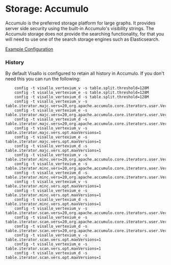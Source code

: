 # Storage: Accumulo

Accumulo is the preferred storage platform for large graphs. It provides server side security using the built-in Accumulo's visibility strings. The Accumulo storage does not provide the searching functionality, for that you will need to use one of the search storage engines such as Elasticsearch.

[Example Configuration](https://github.com/v5analytics/visallo/blob/master/config/visallo-accumulo.properties)

### History

By default Visallo is configured to retain all history in Accumulo. If you don't need this you can run the following:

        config -t visallo_vertexium_v -s table.split.threshold=128M
        config -t visallo_vertexium_e -s table.split.threshold=128M
        config -t visallo_vertexium_d -s table.split.threshold=128M
        config -t visallo_vertexium_v -s table.iterator.majc.vers=20,org.apache.accumulo.core.iterators.user.VersioningIterator
        config -t visallo_vertexium_e -s table.iterator.majc.vers=20,org.apache.accumulo.core.iterators.user.VersioningIterator
        config -t visallo_vertexium_d -s table.iterator.majc.vers=20,org.apache.accumulo.core.iterators.user.VersioningIterator
        config -t visallo_vertexium_v -s table.iterator.majc.vers.opt.maxVersions=1
        config -t visallo_vertexium_e -s table.iterator.majc.vers.opt.maxVersions=1
        config -t visallo_vertexium_d -s table.iterator.majc.vers.opt.maxVersions=1
        config -t visallo_vertexium_v -s table.iterator.minc.vers=20,org.apache.accumulo.core.iterators.user.VersioningIterator
        config -t visallo_vertexium_e -s table.iterator.minc.vers=20,org.apache.accumulo.core.iterators.user.VersioningIterator
        config -t visallo_vertexium_d -s table.iterator.minc.vers=20,org.apache.accumulo.core.iterators.user.VersioningIterator
        config -t visallo_vertexium_v -s table.iterator.minc.vers.opt.maxVersions=1
        config -t visallo_vertexium_e -s table.iterator.minc.vers.opt.maxVersions=1
        config -t visallo_vertexium_d -s table.iterator.minc.vers.opt.maxVersions=1
        config -t visallo_vertexium_v -s table.iterator.scan.vers=20,org.apache.accumulo.core.iterators.user.VersioningIterator
        config -t visallo_vertexium_e -s table.iterator.scan.vers=20,org.apache.accumulo.core.iterators.user.VersioningIterator
        config -t visallo_vertexium_d -s table.iterator.scan.vers=20,org.apache.accumulo.core.iterators.user.VersioningIterator
        config -t visallo_vertexium_v -s table.iterator.scan.vers.opt.maxVersions=1
        config -t visallo_vertexium_e -s table.iterator.scan.vers.opt.maxVersions=1
        config -t visallo_vertexium_d -s table.iterator.scan.vers.opt.maxVersions=1